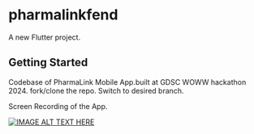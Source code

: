 # pharmalinkfend

A new Flutter project.

## Getting Started

Codebase of PharmaLink Mobile App.built at GDSC WOWW hackathon 2024.
fork/clone the repo. Switch to desired branch.

Screen Recording of the App.


[![IMAGE ALT TEXT HERE](https://img.youtube.com/vi/imlAVOnQI8M/0.jpg)](https://www.youtube.com/watch?v=imlAVOnQI8M)
